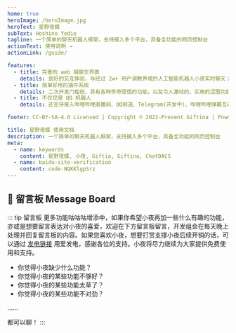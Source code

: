 ```yaml
---
home: true
heroImage: /heroImage.jpg
heroText: 星野夜蝶
subText: Hoshino Yedie
tagline: 一个简单的聊天机器人框架，支持接入多个平台，具备全功能的网页控制台
actionText: 使用说明 →
actionLink: /guide/

features:
  - title: 完善的 web 端聊天界面
    details: 良好的交互体验，与经过 2w+ 用户调教养成的人工智能机器人小夜实时聊天；具备完全功能的web端网页控制台，任意子平台离线不影响使用
  - title: 简单好用的插件系统
    details: 二次开发门槛低，具有各种奇奇怪怪的功能，以及令人激动的、实用的涩图功能
  - title: 不仅仅是 QQ 机器人
    details: 还支持接入哔哩哔哩直播间、QQ频道、Telegram(开发中)、哔哩哔哩弹幕互动游戏(开发中)等其他平台

footer: CC-BY-SA-4.0 Licensed | Copyright © 2022-Present Giftina | Powered by VuePress

title: 星野夜蝶 使用文档
description: 一个简单的聊天机器人框架，支持接入多个平台，具备全功能的网页控制台
meta:
  - name: keywords
    content: 星野夜蝶, 小夜, Giftia, Giftina, ChatDACS
  - name: baidu-site-verification
    content: code-NQKKlgpSrz
---
```


## 💬 留言板 Message Board
::: tip 留言板
更多功能咕咕咕增添中，如果你希望小夜再加一些什么有趣的功能，亦或是想要留言表达对小夜的喜爱，欢迎在下方留言板留言，开发组会在每天晚上处理并回复留言板的内容。如果您喜欢小夜，想要打赏支撑小夜后续开销的话，可以通过 [发电链接](https://afdian.net/@xiaoye_bot) 用爱发电，感谢各位的支持。小夜将尽力继续为大家提供免费使用和支持。

- 你觉得小夜缺少什么功能？
- 你觉得小夜的某些功能不够好？
- 你觉得小夜的某些功能太草了？
- 你觉得小夜的某些功能不对劲？

……

都可以聊！
:::
<utterances :id="235"/>
